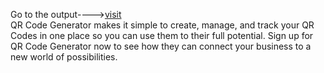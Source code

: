 Go to the output----><a href="https://tolichukkaakanksha.github.io/QRcode-generator/">visit</a><br>
QR Code Generator makes it simple to create, manage, and track your QR Codes in one place so you can use them to their full potential. Sign up for QR Code Generator now to see how they can connect your business to a new world of possibilities.
